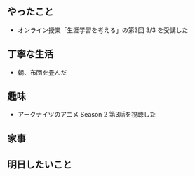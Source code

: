 ## やったこと
- オンライン授業「生涯学習を考える」の第3回 3/3 を受講した
## 丁寧な生活
- 朝、布団を畳んだ
## 趣味
- アークナイツのアニメ Season 2 第3話を視聴した
## 家事
## 明日したいこと
